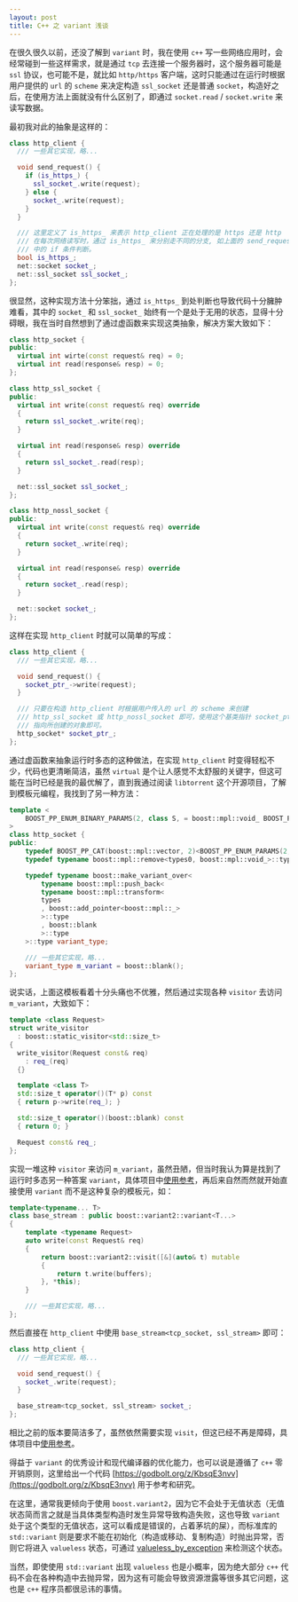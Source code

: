 ```yaml
---
layout: post
title: C++ 之 variant 浅谈
---
```


在很久很久以前，还没了解到 `variant` 时，我在使用 `c++` 写一些网络应用时，会经常碰到一些这样需求，就是通过 `tcp` 去连接一个服务器时，这个服务器可能是 `ssl` 协议，也可能不是，就比如 `http/https` 客户端，这时只能通过在运行时根据用户提供的 `url` 的 `scheme` 来决定构造 `ssl_socket` 还是普通 `socket`，构造好之后，在使用方法上面就没有什么区别了，即通过 `socket.read` / `socket.write` 来读写数据。

最初我对此的抽象是这样的：

```c++
class http_client {
  /// 一些其它实现，略...

  void send_request() {
    if (is_https_) {
      ssl_socket_.write(request);
    } else {
      socket_.write(request);
    }
  }

  /// 这里定义了 is_https_ 来表示 http_client 正在处理的是 https 还是 http
  /// 在每次网络读写时，通过 is_https_ 来分别走不同的分支, 如上面的 send_request
  /// 中的 if 条件判断。
  bool is_https_;
  net::socket socket_;
  net::ssl_socket ssl_socket_;
};
```

很显然，这种实现方法十分笨拙，通过 `is_https_` 到处判断也导致代码十分臃肿难看，其中的 `socket_` 和 `ssl_socket_` 始终有一个是处于无用的状态，显得十分碍眼，我在当时自然想到了通过虚函数来实现这类抽象，解决方案大致如下：

```c++
class http_socket {
public:
  virtual int wirte(const request& req) = 0;
  virtual int read(response& resp) = 0;
};

class http_ssl_socket {
public:
  virtual int write(const request& req) override
  {
    return ssl_socket_.write(req);
  }

  virtual int read(response& resp) override
  {
    return ssl_socket_.read(resp);
  }

  net::ssl_socket ssl_socket_;
};

class http_nossl_socket {
public:
  virtual int write(const request& req) override
  {
    return socket_.write(req);
  }

  virtual int read(response& resp) override
  {
    return socket_.read(resp);
  }

  net::socket socket_;
};
```

这样在实现 `http_client` 时就可以简单的写成：

```c++
class http_client {
  /// 一些其它实现，略...

  void send_request() {
    socket_ptr_->write(request);
  }

  /// 只要在构造 http_client 时根据用户传入的 url 的 scheme 来创建
  /// http_ssl_socket 或 http_nossl_socket 即可，使用这个基类指针 socket_ptr_
  /// 指向所创建的对象即可。
  http_socket* socket_ptr_;
};
```

通过虚函数来抽象运行时多态的这种做法，在实现 `http_client` 时变得轻松不少，代码也更清晰简洁，虽然 `virtual` 是个让人感觉不太舒服的关键字，但这可能在当时已经是我的最优解了，直到我通过阅读 `libtorrent` 这个开源项目，了解到模板元编程，我找到了另一种方法：

```c++
template <
    BOOST_PP_ENUM_BINARY_PARAMS(2, class S, = boost::mpl::void_ BOOST_PP_INTERCEPT)
>
class http_socket {
public:
    typedef BOOST_PP_CAT(boost::mpl::vector, 2)<BOOST_PP_ENUM_PARAMS(2, S)> types0;
    typedef typename boost::mpl::remove<types0, boost::mpl::void_>::type types;

    typedef typename boost::make_variant_over<
        typename boost::mpl::push_back<
        typename boost::mpl::transform<
        types
        , boost::add_pointer<boost::mpl::_>
        >::type
        , boost::blank
        >::type
    >::type variant_type;

    /// 一些其它实现，略...
    variant_type m_variant = boost::blank();
};
```

说实话，上面这模板看着十分头痛也不优雅，然后通过实现各种 `visitor` 去访问 `m_variant`，大致如下：

```c++
template <class Request>
struct write_visitor
  : boost::static_visitor<std::size_t>
{
  write_visitor(Request const& req)
    : req_(req)
  {}

  template <class T>
  std::size_t operator()(T* p) const
  { return p->write(req_); }

  std::size_t operator()(boost::blank) const
  { return 0; }

  Request const& req_;
};
```

实现一堆这种 `visitor` 来访问 `m_variant`，虽然丑陋，但当时我认为算是找到了运行时多态另一种答案 `variant`，具体项目中[使用参考](https://github.com/avplayer/avhttp/blob/master/include/avhttp/detail/socket_type.hpp)，再后来自然而然就开始直接使用 `variant` 而不是这种复杂的模板元，如：

```c++
template<typename... T>
class base_stream : public boost::variant2::variant<T...>
{
    template <typename Request>
    auto write(const Request& req)
    {
        return boost::variant2::visit([&](auto& t) mutable
        {
            return t.write(buffers);
        }, *this);
    }

    /// 一些其它实现，略...
};
```

然后直接在 `http_client` 中使用 `base_stream<tcp_socket, ssl_stream>` 即可：

```c++
class http_client {
  /// 一些其它实现，略...

  void send_request() {
    socket_.write(request);
  }

  base_stream<tcp_socket, ssl_stream> socket_;
};
```

相比之前的版本要简洁多了，虽然依然需要实现 `visit`，但这已经不再是障碍，具体项目中[使用参考](https://github.com/Jackarain/proxy/blob/master/proxy/include/proxy/base_stream.hpp)。

得益于 `variant` 的优秀设计和现代编译器的优化能力，也可以说是遵循了 `c++` 零开销原则，这里给出一个代码 [https://godbolt.org/z/KbsqE3nvv](https://godbolt.org/z/KbsqE3nvv) 用于参考和研究。

在这里，通常我更倾向于使用 `boost.variant2`，因为它不会处于无值状态（无值状态简而言之就是当具体类型构造时发生异常导致构造失败，这也导致 `variant` 处于这个类型的无值状态，这可以看成是错误的，占着茅坑的屎），而标准库的 `std::variant` 则是要求不能在初始化（构造或移动、复制构造）时抛出异常，否则它将进入 `valueless` 状态，可通过 [valueless_by_exception](https://en.cppreference.com/w/cpp/utility/variant/valueless_by_exception) 来检测这个状态。

当然，即使使用 `std::variant` 出现 `valueless` 也是小概率，因为绝大部分 `c++` 代码不会在各种构造中去抛异常，因为这有可能会导致资源泄露等很多其它问题，这也是 `c++` 程序员都很忌讳的事情。
